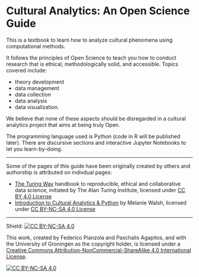 # Cultural Analytics: An Open Science Guide

This is a textbook to learn how to analyze cultural phenomena using computational methods. 

It follows the principles of Open Science to teach you how to conduct research that is ethical, methodologically solid, and accessible. Topics covered include:
- theory development
- data management
- data collection
- data analysis
- data visualization.

We believe that none of these aspects should be disregarded in a cultural analytics project that aims at being truly Open.

The programming language used is Python (code in R will be published later).
There are discursive sections and interactive Jupyter Notebooks to let you learn-by-doing.

---

Some of the pages of this guide have been originally created by others and authorship is attributed on indivdual pages:
- [The Turing Way](https://the-turing-way.netlify.app/welcome.html) handbook to reproducible, ethical and collaborative data science, initiated by The Alan Turing Institute, licensed under [CC BY 4.0 License](https://creativecommons.org/licenses/by/4.0/)
- [Introduction to Cultural Analytics & Python](https://melaniewalsh.github.io/Intro-Cultural-Analytics/welcome.html) by Melanie Walsh, licensed under [CC BY-NC-SA 4.0 License](https://creativecommons.org/licenses/by-nc-sa/4.0/)

---

Shield: [![CC BY-NC-SA 4.0][cc-by-nc-sa-shield]][cc-by-nc-sa]

This work, created by Federico Pianzola and  Paschalis Agapitos, and with the University of Groningen as the copyright holder, is licensed under a
[Creative Commons Attribution-NonCommercial-ShareAlike 4.0 International License][cc-by-nc-sa].

[![CC BY-NC-SA 4.0][cc-by-nc-sa-image]][cc-by-nc-sa]

[cc-by-nc-sa]: http://creativecommons.org/licenses/by-nc-sa/4.0/
[cc-by-nc-sa-image]: https://licensebuttons.net/l/by-nc-sa/4.0/88x31.png
[cc-by-nc-sa-shield]: https://img.shields.io/badge/License-CC%20BY--NC--SA%204.0-lightgrey.svg
